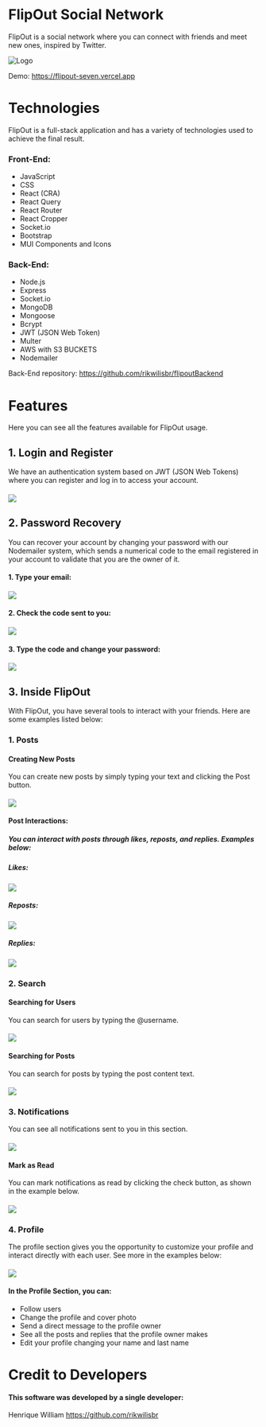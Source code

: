 # FlipOut Social Network

FlipOut is a social network where you can connect with friends and meet new ones, inspired by Twitter.

![Logo](https://i.imgur.com/58Gz0IS.png)

Demo: https://flipout-seven.vercel.app

# Technologies
FlipOut is a full-stack application and has a variety of technologies used to achieve the final result.

### Front-End:
- JavaScript
- CSS
- React (CRA)
- React Query
- React Router
- React Cropper
- Socket.io
- Bootstrap
- MUI Components and Icons

### Back-End:
- Node.js
- Express
- Socket.io
- MongoDB
- Mongoose
- Bcrypt
- JWT (JSON Web Token)
- Multer
- AWS with S3 BUCKETS
- Nodemailer

Back-End repository: https://github.com/rikwilisbr/flipoutBackend

# Features
Here you can see all the features available for FlipOut usage.

## 1. Login and Register
We have an authentication system based on JWT (JSON Web Tokens) where you can register and log in to access your account.
####
![](https://i.imgur.com/ANv8LOa.png)

## 2. Password Recovery
You can recover your account by changing your password with our Nodemailer system, which sends a numerical code to the email registered in your account to validate that you are the owner of it.

#### 1. Type your email:
####
![](https://i.imgur.com/cBsYi0C.png)

#### 2. Check the code sent to you:
####
![](https://i.imgur.com/dguCqFn.png)

#### 3. Type the code and change your password:
####
![](https://i.imgur.com/oWBHcCb.png)

## 3. Inside FlipOut
With FlipOut, you have several tools to interact with your friends. Here are some examples listed below:

### 1. Posts
#### Creating New Posts
You can create new posts by simply typing your text and clicking the Post button.
####
![](https://i.imgur.com/uKrk3gF.gif)

#### Post Interactions:
##### You can interact with posts through likes, reposts, and replies. Examples below:
##### Likes:
![](https://i.imgur.com/dlcTLPo.gif)
##### Reposts:
![](https://i.imgur.com/Xdc1Opw.gif)
##### Replies:
![](https://i.imgur.com/d7pBupP.gif)

### 2. Search
#### Searching for Users
You can search for users by typing the @username.
####
![](https://i.imgur.com/Meg6RMu.gif)

#### Searching for Posts
You can search for posts by typing the post content text.
####
![](https://i.imgur.com/D8xw8Sl.gif)

### 3. Notifications
You can see all notifications sent to you in this section.
####
![](https://i.imgur.com/3mGUAln.png)

#### Mark as Read
You can mark notifications as read by clicking the check button, as shown in the example below.
####
![](https://i.imgur.com/VvEXiUS.gif)

### 4. Profile
The profile section gives you the opportunity to customize your profile and interact directly with each user. See more in the examples below:
####
![](https://i.imgur.com/qJdVXm2.png)

#### In the Profile Section, you can:
- Follow users
- Change the profile and cover photo
- Send a direct message to the profile owner
- See all the posts and replies that the profile owner makes
- Edit your profile changing your name and last name


# Credit to Developers
#### This software was developed by a single developer:
Henrique William https://github.com/rikwilisbr

